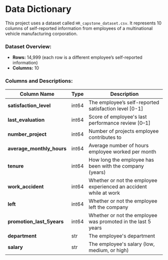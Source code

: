 # Data Dictionary

This project uses a dataset called `HR_capstone_dataset.csv`. It represents 10 columns of self-reported information from employees of a multinational vehicle manufacturing corporation.

### Dataset Overview:
- **Rows:** 14,999 (each row is a different employee’s self-reported information)
- **Columns:** 10

### Columns and Descriptions:

| **Column Name**           | **Type**  | **Description**                                                                 |
|----------------------------|-----------|---------------------------------------------------------------------------------|
| **satisfaction_level**     | int64     | The employee’s self-reported satisfaction level [0-1]                           |
| **last_evaluation**        | int64     | Score of employee's last performance review [0–1]                               |
| **number_project**         | int64     | Number of projects employee contributes to                                      |
| **average_monthly_hours**  | int64     | Average number of hours employee worked per month                               |
| **tenure**     | int64     | How long the employee has been with the company (years)                         |
| **work_accident**          | int64     | Whether or not the employee experienced an accident while at work               |
| **left**                   | int64     | Whether or not the employee left the company                                    |
| **promotion_last_5years**  | int64     | Whether or not the employee was promoted in the last 5 years                    |
| **department**             | str       | The employee's department                                                       |
| **salary**                 | str       | The employee's salary (low, medium, or high)                                    |